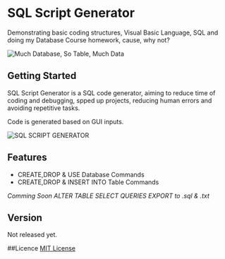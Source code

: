# SQL Script Generator
Demonstrating basic coding structures, Visual Basic Language, SQL and doing my Database Course homework, cause, why not?

![Much Database, So Table, Much Data](https://i.imgflip.com/1aulgw.jpg)

## Getting Started
SQL Script Generator is a SQL code generator, aiming to reduce time of coding and debugging, spped up projects, reducing human errors and avoiding repetitive tasks.

Code is generated based on GUI inputs.


![SQL SCRIPT GENERATOR](http://i.imgur.com/Om3HIPH.png)

## Features
* CREATE,DROP & USE Database Commands
* CREATE,DROP & INSERT INTO Table Commands

_Comming Soon_
_ALTER TABLE_
_SELECT QUERIES_
_EXPORT to .sql & .txt_

## Version
Not released yet.

##Licence
[MIT License](LICENSE)





